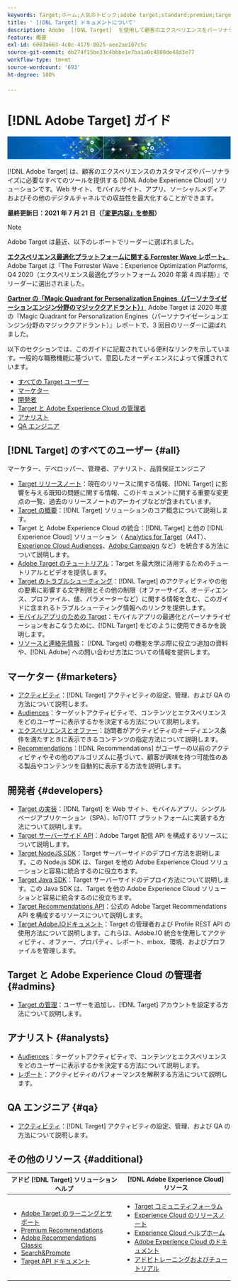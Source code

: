 ```yaml
---
keywords: Target;ホーム;人気のトピック;adobe target;standard;premium;target ドキュメント;adobe target ドキュメント;ホーム
title: ' [!DNL Target] ドキュメントについて'
description: Adobe  [!DNL Target]  を使用して顧客のエクスペリエンスをパーソナライズし、web サイト、モバイルサイト、アプリ、その他のデジタルチャネルでの収益を最大化する方法について説明します。
feature: 概要
exl-id: 6003a663-4c0c-4179-8025-aee2ae107c5c
source-git-commit: db274f15be33c4bbbe1e7ba1a0c4880de48d3e77
workflow-type: tm+mt
source-wordcount: '693'
ht-degree: 100%

---
```


# [!DNL Adobe Target] ガイド

![バナー](assets/target-home-banner-simple.png)

[!DNL Adobe Target] は、顧客のエクスペリエンスのカスタマイズやパーソナライズに必要なすべてのツールを提供する [!DNL Adobe Experience Cloud] ソリューションです。Web サイト、モバイルサイト、アプリ、ソーシャルメディアおよびその他のデジタルチャネルでの収益性を最大化することができます。

**最終更新日：2021 年 7 月 21 日（[「変更内容」を参照](r-release-notes/doc-change.md)）**

>[!NOTE]
>
>Adobe Target は最近、以下のレポートでリーダーに選ばれました。
>
>**[エクスペリエンス最適化プラットフォームに関する Forrester Wave レポート。](https://blog.adobe.com/en/2020/11/24/adobe-named-leader-in-forrester-wave-report-experience-optimization-platforms.html)** Adobe Target は『The Forrester Wave：Experience Optimization Platforms, Q4 2020（エクスペリエンス最適化プラットフォーム 2020 年第 4 四半期）』でリーダーに選出されました。
>
>**[Gartner の「Magic Quadrant for Personalization Engines（パーソナライゼーションエンジン分野のマジッククアドラント）」](https://theblog.adobe.com/adobe-again-named-leader-in-gartner-magic-quadrant-for-personalization-engines/)** Adobe Target は 2020 年度の『Magic Quadrant for Personalization Engines（パーソナライゼーションエンジン分野のマジッククアドラント）』レポートで、3 回目のリーダーに選ばれました。

以下のセクションでは、このガイドに記載されている便利なリンクを示しています。一般的な職務機能に基づいて、意図したオーディエンスによって保護されています。

- [すべての Target ユーザー](#all)
- [マーケター](#marketers)
- [開発者](#developers)
- [Target と Adobe Experience Cloud の管理者](#admins)
- [アナリスト](#analysts)
- [QA エンジニア](#qa)

## [!DNL Target] のすべてのユーザー  {#all}

マーケター、デベロッパー、管理者、アナリスト、品質保証エンジニア

- [Target リリースノート](r-release-notes/release-notes.md)：現在のリリースに関する情報、[!DNL Target] に影響を与える既知の問題に関する情報、このドキュメントに関する重要な変更点の一覧、過去のリリースノートのアーカイブなどが含まれています。
- [Target の概要](c-intro/intro.md)：[!DNL Target] ソリューションのコア概念について説明します。
- Target と Adobe Experience Cloud の統合：[!DNL Target] と他の [!DNL Experience Cloud] ソリューション（ [Analytics for Target](/help/c-integrating-target-with-mac/a4t/a4t.md)（A4T）、[Experience Cloud Audiences](/help/c-integrating-target-with-mac/mmp.md)、[Adobe Campaign](/help/c-integrating-target-with-mac/campaign-and-target.md) など）を統合する方法について説明します。
- [Adobe Target のチュートリアル](https://experienceleague.adobe.com/docs/target-learn/tutorials/overview.html?lang=ja)：Target を最大限に活用するためのチュートリアルとビデオを提供します。
- [Target のトラブルシューティング](r-troubleshooting-target/troubleshooting-target.md)：[!DNL Target] のアクティビティやの他の要素に影響する文字制限とその他の制限（オファーサイズ、オーディエンス、プロファイル、値、パラメーターなど）に関する情報を含む、このガイドに含まれるトラブルシューティング情報へのリンクを提供します。
- [モバイルアプリのための Target](c-target-mobile-app/target-mobile-app.md)：モバイルアプリの最適化とパーソナライゼーションをおこなうために、[!DNL Target] をどのように使用できるかを説明します。
- [リソースと連絡先情報](cmp-resources-and-contact-information.md)： [!DNL Target] の機能を学ぶ際に役立つ追加の資料や、[!DNL Adobe] への問い合わせ方法についての情報を提供します。

## マーケター {#marketers}

- [アクティビティ](c-activities/activities.md)：[!DNL Target] アクティビティの設定、管理、および QA の方法について説明します。
- [Audiences](c-target/target.md)：ターゲットアクティビティで、コンテンツとエクスペリエンスをどのユーザーに表示するかを決定する方法について説明します。
- [エクスペリエンスとオファー](c-experiences/experiences.md)：訪問者がアクティビティのオーディエンス条件を満たすときに表示できるコンテンツの指定方法について説明します。
- [Recommendations](c-recommendations/recommendations.md)：[!DNL Recommendations] がユーザーの以前のアクティビティやその他のアルゴリズムに基づいて、顧客が興味を持つ可能性のある製品やコンテンツを自動的に表示する方法を説明します。

## 開発者 {#developers}

- [Target の実装](c-implementing-target/implementing-target.md)：[!DNL Target] を Web サイト、モバイルアプリ、シングルページアプリケーション（SPA）、IoT/OTT プラットフォームに実装する方法について説明します。
- [Target サーバーサイド API](https://developers.adobetarget.com/api/delivery-api/)：Adobe Target 配信 API を構成するリソースについて説明します。
- [Target NodeJS SDK](https://github.com/adobe/target-nodejs-sdk)：Target サーバーサイドのデプロイ方法を説明します。この Node.js SDK は、Target を他の Adobe Experience Cloud ソリューションと容易に統合するのに役立ちます。
- [Target Java SDK](https://github.com/adobe/target-java-sdk)：Target サーバーサイドのデプロイ方法について説明します。この Java SDK は、Target を他の Adobe Experience Cloud ソリューションと容易に統合するのに役立ちます。
- [Target Recommendations API](https://developers.adobetarget.com/api/recommendations/)：公式の Adobe Target Recommendations API を構成するリソースについて説明します。
- [Target Adobe.IOドキュメント](http://developers.adobetarget.com/api/#introduction)：Target の管理者および Profile REST API の使用方法について説明します。これらは、Adobe.IO 統合を使用してアクティビティ、オファー、プロパティ、レポート、mbox、環境、およびプロファイルを管理します。

## Target と Adobe Experience Cloud の管理者 {#admins}

- [Target の管理](administrating-target/administrating-target.md)：ユーザーを追加し、[!DNL Target] アカウントを設定する方法について説明します。

## アナリスト {#analysts}

- [Audiences](c-target/target.md)：ターゲットアクティビティで、コンテンツとエクスペリエンスをどのユーザーに表示するかを決定する方法について説明します。
- [レポート](c-reports/reports.md)：アクティビティのパフォーマンスを解釈する方法について説明します。

## QA エンジニア {#qa}

- [アクティビティ](c-activities/activities.md)：[!DNL Target] アクティビティの設定、管理、および QA の方法について説明します。

## その他のリソース {#additional}

| アドビ [!DNL Target] ソリューションヘルプ | [!DNL Adobe Experience Cloud] リソース |
|--- |--- |
| <ul><li>[Adobe Target のラーニングとサポート](https://helpx.adobe.com/jp/support/target.html)</li><li>[Premium Recommendations](c-recommendations/recommendations.md)</li><li>[Adobe Recommendations Classic](/help/assets/adobe-recommendations-classic.pdf)</li><li>[Search&amp;Promote](https://experienceleague.adobe.com/docs/search-promote/using/sp-home.html?lang=ja)</li><li>[Target API ドキュメント](c-implementing-target/c-api-and-sdk-overview/api-and-sdk-overview.md)</li></ul> | <ul><li>[Target コミュニティフォーラム](https://forums.adobe.com/community/experience-cloud/marketing-cloud/target)</li><li>[Experience Cloud のリリースノート](https://experienceleague.adobe.com/docs/release-notes/experience-cloud/current.html?lang=ja)</li><li>[Experience Cloud ヘルプホーム](https://helpx.adobe.com/jp/support/experience-cloud.html)</li><li>[Adobe Experience Cloud のドキュメント](https://experienceleague.adobe.com/docs/experience-cloud/user-guides/home.html?lang=ja)</li><li>[アドビトレーニングおよびチュートリアル](https://helpx.adobe.com/jp/learning.html?promoid=KAUDK)</li></ul> |  |
